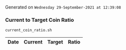Generated on `Wednesday 29-September-2021 at 12:39:08`

### Current to Target Coin Ratio
`current_coin_ratio.sh`

Date|Current|Target|Ratio
---|---|---|---
